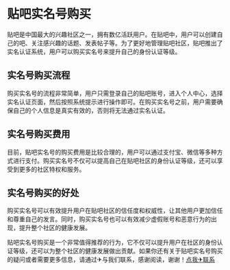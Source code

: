 # 贴吧实名号购买

贴吧是中国最大的兴趣社区之一，拥有数亿活跃用户。在贴吧中，用户可以创建自己的吧、关注感兴趣的话题、发表帖子等。为了更好地管理贴吧社区，贴吧推出了实名认证系统，用户可以购买实名号来提升自己的身份认证等级。

## 实名号购买流程

购买实名号的流程非常简单，用户只需登录自己的贴吧账号，进入个人中心，选择实名认证页面，然后按照系统提示进行操作即可。在购买实名号之前，用户需要确保自己的个人信息是真实有效的，否则将无法通过实名认证。

## 实名号购买费用

目前，贴吧实名号的购买费用是比较合理的，用户可以通过支付宝、微信等多种方式进行支付。购买实名号不仅可以提高自己在贴吧社区的身份认证等级，还可以享受到更多的社区特权和服务。

## 实名号购买的好处

购买实名号可以有效提升用户在贴吧社区的信任度和权威性，让其他用户更加信任和尊重自己的发言。同时，购买实名号也可以有效减少虚假账号和恶意行为的出现，提升整个社区的健康发展。

贴吧实名号购买是一个非常值得推荐的行为，它不仅可以提升用户在社区的身份认证等级，还可以为整个社区的健康发展做出贡献。如果你还有关于贴吧实名号购买的疑问或者需要更多信息，请通过✈与我们联系，感谢阅读，谢谢！[点我✈联系](https://ss.k02.cc)